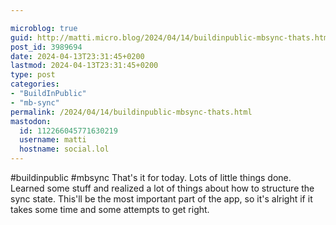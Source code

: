 ```yaml
---

microblog: true
guid: http://matti.micro.blog/2024/04/14/buildinpublic-mbsync-thats.html
post_id: 3989694
date: 2024-04-13T23:31:45+0200
lastmod: 2024-04-13T23:31:45+0200
type: post
categories:
- "BuildInPublic"
- "mb-sync"
permalink: /2024/04/14/buildinpublic-mbsync-thats.html
mastodon:
  id: 112266045771630219
  username: matti
  hostname: social.lol
---
```

#buildinpublic #mbsync That's it for today. Lots of little things done. Learned some stuff and realized a lot of things about how to structure the sync state. This'll be the most important part of the app, so it's alright if it takes some time and some attempts to get right.
